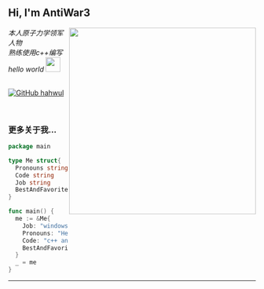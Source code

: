<h2> Hi, I'm AntiWar3</h2>

<img align='right' src="https://github-readme-stats.vercel.app/api?username=antiwar3&show_icons=true&theme=radical" width="380">

<p><em>本人原子力学领军人物 <br>
  熟练使用c++编写hello world <img src="https://media.giphy.com/media/WUlplcMpOCEmTGBtBW/giphy.gif" width="30"><br><br>
 
</em></p>

[![GitHub hahwul](https://img.shields.io/github/followers/taielab?label=follow%20github&style=flat-square)](https://github.com/taielab)

<br>

### 更多关于我...

```go
package main

type Me struct{
  Pronouns string
  Code string
  Job string
  BestAndFavoriteSkill string
}

func main() {
  me := &Me{
    Job: "windows安全工程师，游戏安全工程师",
    Pronouns: "He/Him",
    Code: "c++ and Go and Everythings",
    BestAndFavoriteSkill: "Game Hacking and SoftWare Hacking :D"
  }
  _ = me
}
```
---

